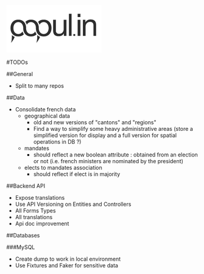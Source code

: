 ![popul.in](images/logo.png)

#TODOs

##General

* Split to many repos  

##Data

* Consolidate french data 
	* geographical data 
		* old and new versions of "cantons" and "regions"
		* Find a way to simplify some heavy administrative areas (store a simplified version for display and a full version for spatial operations in DB ?)
	* mandates
		* should reflect a new boolean attribute : obtained from an election or not (i.e. french ministers are nominated by the president)
	* elects to mandates association
		* should reflect if elect is in majority
		
##Backend API

* Expose translations  
* Use API Versioning on Entities and Controllers
* All Forms Types  
* All translations  
* Api doc improvement

##Databases

###MySQL

* Create dump to work in local environment
* Use Fixtures and Faker for sensitive data
